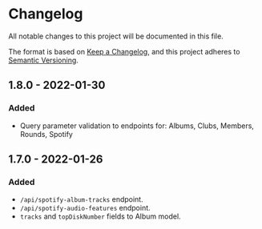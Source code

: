 # Changelog

All notable changes to this project will be documented in this file.

The format is based on [Keep a Changelog](https://keepachangelog.com/en/1.0.0/), and this project adheres to [Semantic Versioning](https://semver.org/spec/v2.0.0.html).

## 1.8.0 - 2022-01-30

### Added

* Query parameter validation to endpoints for: Albums, Clubs, Members, Rounds, Spotify

## 1.7.0 - 2022-01-26

### Added

* `/api/spotify-album-tracks` endpoint.
* `/api/spotify-audio-features` endpoint.
* `tracks` and `topDiskNumber` fields to Album model.
